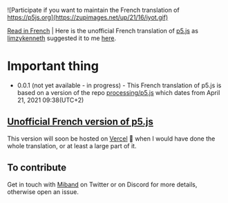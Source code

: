 ![Participate if you want to maintain the French translation of https://p5js.org](https://zupimages.net/up/21/16/iyot.gif)

[Read in French](https://github.com/LEMIBANDDEXARI/p5js-unofficial-french-translation) | Here is the unofficial French translation of [p5.js](https://p5js.org) as [limzykenneth](https://github.com/limzykenneth) suggested it to me [here](https://github.com/processing/p5.js/issues/5180).
# Important thing
- 0.0.1 (not yet available - in progress) - This French translation of p5.js is based on a version of the repo [processing/p5.js](https://github.com/processing/p5.js) which dates from April 21, 2021 09:38(UTC+2)

## [Unofficial French version of p5.js](###)
This version will soon be hosted on [Vercel](https://vercel.com) 💛 when I would have done the whole translation, or at least a large part of it.

## To contribute
Get in touch with [Miband](https://github.com/LEMIBANDDEXARI) on Twitter or on Discord for more details, otherwise open an issue.
